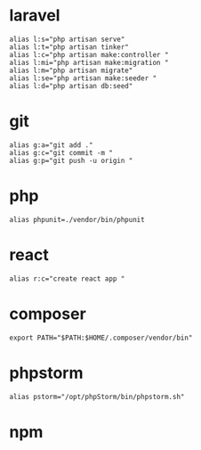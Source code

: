 # laravel
```
alias l:s="php artisan serve"
alias l:t="php artisan tinker"
alias l:c="php artisan make:controller "
alias l:mi="php artisan make:migration "
alias l:m="php artisan migrate"
alias l:se="php artisan make:seeder "
alias l:d="php artisan db:seed"
```

# git
```
alias g:a="git add ."
alias g:c="git commit -m "
alias g:p="git push -u origin "
```

# php
```
alias phpunit=./vendor/bin/phpunit
```

# react
```
alias r:c="create react app "
```

# composer
```
export PATH="$PATH:$HOME/.composer/vendor/bin"
```

# phpstorm
```
alias pstorm="/opt/phpStorm/bin/phpstorm.sh"
```

# npm
```
```

